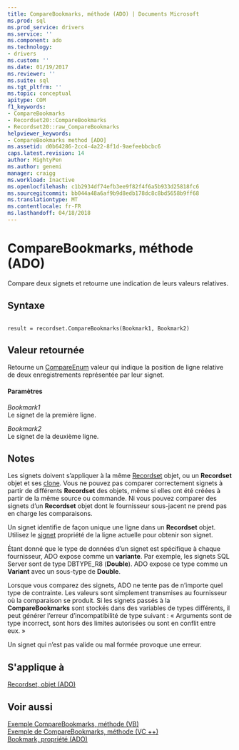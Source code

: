 ```yaml
---
title: CompareBookmarks, méthode (ADO) | Documents Microsoft
ms.prod: sql
ms.prod_service: drivers
ms.service: ''
ms.component: ado
ms.technology:
- drivers
ms.custom: ''
ms.date: 01/19/2017
ms.reviewer: ''
ms.suite: sql
ms.tgt_pltfrm: ''
ms.topic: conceptual
apitype: COM
f1_keywords:
- CompareBookmarks
- Recordset20::CompareBookmarks
- Recordset20::raw_CompareBookmarks
helpviewer_keywords:
- CompareBookmarks method [ADO]
ms.assetid: d0b64286-2cc4-4a22-8f1d-9aefeebbcbc6
caps.latest.revision: 14
author: MightyPen
ms.author: genemi
manager: craigg
ms.workload: Inactive
ms.openlocfilehash: c1b2934df74efb3ee9f82f4f6a5b933d25818fc6
ms.sourcegitcommit: bb044a48a6af9b9d8edb178dc8c8bd5658b9ff68
ms.translationtype: MT
ms.contentlocale: fr-FR
ms.lasthandoff: 04/18/2018
---
```

# <a name="comparebookmarks-method-ado"></a>CompareBookmarks, méthode (ADO)
Compare deux signets et retourne une indication de leurs valeurs relatives.  
  
## <a name="syntax"></a>Syntaxe  
  
```  
  
result = recordset.CompareBookmarks(Bookmark1, Bookmark2)  
```  
  
## <a name="return-value"></a>Valeur retournée  
 Retourne un [CompareEnum](../../../ado/reference/ado-api/compareenum.md) valeur qui indique la position de ligne relative de deux enregistrements représentée par leur signet.  
  
#### <a name="parameters"></a>Paramètres  
 *Bookmark1*  
 Le signet de la première ligne.  
  
 *Bookmark2*  
 Le signet de la deuxième ligne.  
  
## <a name="remarks"></a>Notes  
 Les signets doivent s’appliquer à la même [Recordset](../../../ado/reference/ado-api/recordset-object-ado.md) objet, ou un **Recordset** objet et ses [clone](../../../ado/reference/ado-api/clone-method-ado.md). Vous ne pouvez pas comparer correctement signets à partir de différents **Recordset** des objets, même si elles ont été créées à partir de la même source ou commande. Ni vous pouvez comparer des signets d’un **Recordset** objet dont le fournisseur sous-jacent ne prend pas en charge les comparaisons.  
  
 Un signet identifie de façon unique une ligne dans un **Recordset** objet. Utilisez le [signet](../../../ado/reference/ado-api/bookmark-property-ado.md) propriété de la ligne actuelle pour obtenir son signet.  
  
 Étant donné que le type de données d’un signet est spécifique à chaque fournisseur, ADO expose comme un **variante**. Par exemple, les signets SQL Server sont de type DBTYPE_R8 (**Double**). ADO expose ce type comme un **Variant** avec un sous-type de **Double**.  
  
 Lorsque vous comparez des signets, ADO ne tente pas de n’importe quel type de contrainte. Les valeurs sont simplement transmises au fournisseur où la comparaison se produit. Si les signets passés à la **CompareBookmarks** sont stockés dans des variables de types différents, il peut générer l’erreur d’incompatibilité de type suivant : « Arguments sont de type incorrect, sont hors des limites autorisées ou sont en conflit entre eux. »  
  
 Un signet qui n’est pas valide ou mal formée provoque une erreur.  
  
## <a name="applies-to"></a>S'applique à  
 [Recordset, objet (ADO)](../../../ado/reference/ado-api/recordset-object-ado.md)  
  
## <a name="see-also"></a>Voir aussi  
 [Exemple CompareBookmarks, méthode (VB)](../../../ado/reference/ado-api/comparebookmarks-method-example-vb.md)   
 [Exemple de CompareBookmarks, méthode (VC ++)](../../../ado/reference/ado-api/comparebookmarks-method-example-vc.md)   
 [Bookmark, propriété (ADO)](../../../ado/reference/ado-api/bookmark-property-ado.md)

